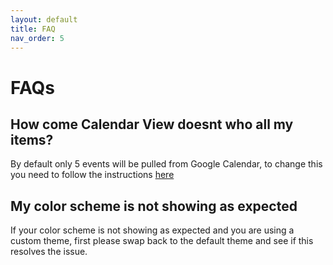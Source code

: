 ```yaml
---
layout: default
title: FAQ
nav_order: 5
---
```


# FAQs

## How come Calendar View doesnt who all my items?

By default only 5 events will be pulled from Google Calendar, to change this you need to follow the instructions [here](/atomic-calendar-revive/quickstart#show-more-than-5-events)

## My color scheme is not showing as expected

If your color scheme is not showing as expected and you are using a custom theme, first please swap back to the default theme and see if this resolves the issue.
